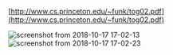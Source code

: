 [http://www.cs.princeton.edu/~funk/tog02.pdf](http://www.cs.princeton.edu/~funk/tog02.pdf)

![screenshot from 2018-10-17 17-02-13](https://user-images.githubusercontent.com/15250418/47071652-0ab91e00-d22f-11e8-8c40-f66db3eab639.png)
![screenshot from 2018-10-17 17-02-23](https://user-images.githubusercontent.com/15250418/47071651-0ab91e00-d22f-11e8-93a4-d9fd5e458366.png)